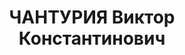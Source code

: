 ---
title: ЧАНТУРИЯ Виктор Константинович
description: "Род. в 1890, Абашский район, Мацховрис-Кари, грузин. Род занятий: заместитель\
  \ начальника порта Поти. \n  Осужден Тройкой при НКВД ГССР 13.12.1937. Мера наказания:\
  \ расстрел с конфискацией личного имущества. Дата расстрела: 15.12.1937"
---